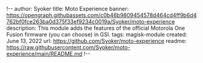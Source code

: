 !--
author: Syoker
title: Moto Experience
banner: https://opengraph.githubassets.com/c0b46b9809454578d464cd4ff9b6d4762bf0fce263ba0d375f33ef9234c0019a/Syoker/moto-experience
description: This module adds the features of the official Motorola One Fusion firmware (you can choose) in GSI.
tags: magisk-module
created: June 13, 2022
url: https://github.com/Syoker/moto-experience
readme: https://raw.githubusercontent.com/Syoker/moto-experience/main/README.md
!--
